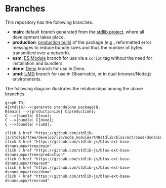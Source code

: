 <!--

@license Apache-2.0

Copyright (c) 2022 The Stdlib Authors.

Licensed under the Apache License, Version 2.0 (the "License");
you may not use this file except in compliance with the License.
You may obtain a copy of the License at

    http://www.apache.org/licenses/LICENSE-2.0

Unless required by applicable law or agreed to in writing, software
distributed under the License is distributed on an "AS IS" BASIS,
WITHOUT WARRANTIES OR CONDITIONS OF ANY KIND, either express or implied.
See the License for the specific language governing permissions and
limitations under the License.

-->

# Branches

This repository has the following branches:

-   **main**: default branch generated from the [stdlib project][stdlib-url], where all development takes place.
-   **production**: [production build][production-url] of the package (e.g., reformatted error messages to reduce bundle sizes and thus the number of bytes transmitted over a network).
-   **esm**: [ES Module][esm-url] branch for use via a `script` tag without the need for installation and bundlers.
-   **deno**: [Deno][deno-url] branch for use in Deno.
-   **umd**: [UMD][umd-url] branch for use in Observable, or in dual browser/Node.js environments.

The following diagram illustrates the relationships among the above branches:

```mermaid
graph TD;
A[stdlib]-->|generate standalone package|B;
B[main] -->|productionize| C[production];
C -->|bundle| D[esm];
C -->|bundle| E[deno];
C -->|bundle| F[umd];

click A href "https://github.com/stdlib-js/stdlib/tree/develop/lib/node_modules/%40stdlib/blas/ext/base/dsnansumpw"
click B href "https://github.com/stdlib-js/blas-ext-base-dsnansumpw/tree/main"
click C href "https://github.com/stdlib-js/blas-ext-base-dsnansumpw/tree/production"
click D href "https://github.com/stdlib-js/blas-ext-base-dsnansumpw/tree/esm"
click E href "https://github.com/stdlib-js/blas-ext-base-dsnansumpw/tree/deno"
click F href "https://github.com/stdlib-js/blas-ext-base-dsnansumpw/tree/umd"
```

[stdlib-url]: https://github.com/stdlib-js/stdlib/tree/develop/lib/node_modules/%40stdlib/blas/ext/base/dsnansumpw
[production-url]: https://github.com/stdlib-js/blas-ext-base-dsnansumpw/tree/production
[deno-url]: https://github.com/stdlib-js/blas-ext-base-dsnansumpw/tree/deno
[umd-url]: https://github.com/stdlib-js/blas-ext-base-dsnansumpw/tree/umd
[esm-url]: https://github.com/stdlib-js/blas-ext-base-dsnansumpw/tree/esm